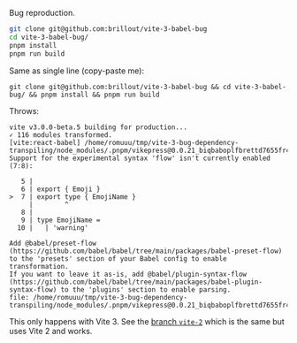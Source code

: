 Bug reproduction.

```bash
git clone git@github.com:brillout/vite-3-babel-bug
cd vite-3-babel-bug/
pnpm install
pnpm run build
```

Same as single line (copy-paste me):

```shell
git clone git@github.com:brillout/vite-3-babel-bug && cd vite-3-babel-bug/ && pnpm install && pnpm run build
```

Throws:

```
vite v3.0.0-beta.5 building for production...
✓ 116 modules transformed.
[vite:react-babel] /home/romuuu/tmp/vite-3-bug-dependency-transpiling/node_modules/.pnpm/vikepress@0.0.21_biqbaboplfbrettd7655fr4n2y/node_modules/vikepress/src/utils/Emoji/Emoji.ts: Support for the experimental syntax 'flow' isn't currently enabled (7:8):

   5 |
   6 | export { Emoji }
>  7 | export type { EmojiName }
     |        ^
   8 |
   9 | type EmojiName =
  10 |   | 'warning'

Add @babel/preset-flow (https://github.com/babel/babel/tree/main/packages/babel-preset-flow) to the 'presets' section of your Babel config to enable transformation.
If you want to leave it as-is, add @babel/plugin-syntax-flow (https://github.com/babel/babel/tree/main/packages/babel-plugin-syntax-flow) to the 'plugins' section to enable parsing.
file: /home/romuuu/tmp/vite-3-bug-dependency-transpiling/node_modules/.pnpm/vikepress@0.0.21_biqbaboplfbrettd7655fr4n2y/node_modules/vikepress/src/utils/Emoji/Emoji.ts:7:7
```

This only happens with Vite 3. See the [branch `vite-2`](https://github.com/brillout/vite-3-babel-bug/tree/vite-2) which is the same but uses Vite 2 and works.
